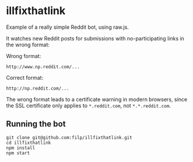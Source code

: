 # illfixthatlink

Example of a really simple Reddit bot, using raw.js.

It watches new Reddit posts for submissions with no-participating links in
the wrong format:

Wrong format:  

`http://www.np.reddit.com/...`  

Correct format:  

`http://np.reddit.com/...`  

The wrong format leads to a certificate warning in modern browsers, since the SSL
certificate only applies to `*.reddit.com`, not `*.*.reddit.com`.

## Running the bot

```shell
git clone git@github.com:filp/illfixthatlink.git
cd illfixthatlink
npm install
npm start
```
